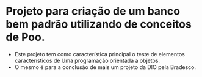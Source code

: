 # Projeto para criação de um banco bem padrão utilizando de conceitos de Poo.

 - Este projeto tem como característica principal o teste de elementos característicos de Uma programação orientada a objetos.
 - O mesmo é para a conclusão de mais um projeto da DIO pela Bradesco.
